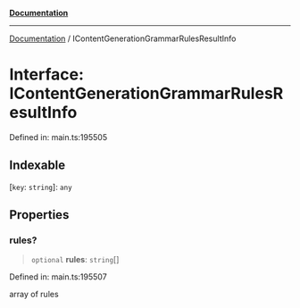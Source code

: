 [**Documentation**](../README.md)

***

[Documentation](../README.md) / IContentGenerationGrammarRulesResultInfo

# Interface: IContentGenerationGrammarRulesResultInfo

Defined in: main.ts:195505

## Indexable

\[`key`: `string`\]: `any`

## Properties

### rules?

> `optional` **rules**: `string`[]

Defined in: main.ts:195507

array of rules
